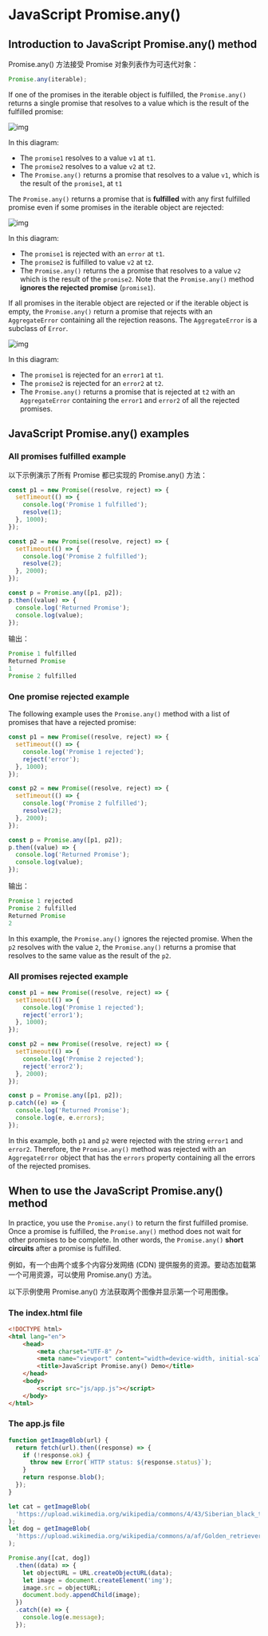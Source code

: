 # JavaScript Promise.any()

## Introduction to JavaScript Promise.any() method

Promise.any() 方法接受 Promise 对象列表作为可迭代对象：

```js
Promise.any(iterable);
```

If one of the promises in the iterable object is fulfilled, the `Promise.any()` returns a single promise that resolves to a value which is the result of the fulfilled promise:

![img](https://www.javascripttutorial.net/wp-content/uploads/2022/02/JavaScript-Promise.any-Fulfilled.svg)

In this diagram:

- The `promise1` resolves to a value `v1` at `t1`.
- The `promise2` resolves to a value `v2` at `t2`.
- The `Promise.any()` returns a promise that resolves to a value `v1`, which is the result of the `promise1`, at `t1`

The `Promise.any()` returns a promise that is **fulfilled** with any first fulfilled promise even if some promises in the iterable object are rejected:

![img](https://www.javascripttutorial.net/wp-content/uploads/2022/02/JavaScript-Promise.any-rejected.svg)

In this diagram:

- The `promise1` is rejected with an `error` at `t1`.
- The `promise2` is fulfilled to value `v2` at `t2`.
- The `Promise.any()` returns the a promise that resolves to a value `v2` which is the result of the `promise2`. Note that the `Promise.any()` method **ignores the rejected promise** (`promise1`).

If all promises in the iterable object are rejected or if the iterable object is empty, the `Promise.any()` return a promise that rejects with an `AggregateError` containing all the rejection reasons. The `AggregateError` is a subclass of `Error`.

![img](https://www.javascripttutorial.net/wp-content/uploads/2022/02/JavaScript-Promise.any-all-rejected.svg)

In this diagram:

- The `promise1` is rejected for an `error1` at `t1`.
- The `promise2` is rejected for an `error2` at `t2`.
- The `Promise.any()` returns a promise that is rejected at `t2` with an `AggregateError` containing the `error1` and `error2` of all the rejected promises.

## JavaScript Promise.any() examples

### All promises fulfilled example

以下示例演示了所有 Promise 都已实现的 Promise.any() 方法：

```js
const p1 = new Promise((resolve, reject) => {
  setTimeout(() => {
    console.log('Promise 1 fulfilled');
    resolve(1);
  }, 1000);
});

const p2 = new Promise((resolve, reject) => {
  setTimeout(() => {
    console.log('Promise 2 fulfilled');
    resolve(2);
  }, 2000);
});

const p = Promise.any([p1, p2]);
p.then((value) => {
  console.log('Returned Promise');
  console.log(value);
});
```

输出：

```js
Promise 1 fulfilled
Returned Promise
1
Promise 2 fulfilled
```

### One promise rejected example

The following example uses the `Promise.any()` method with a list of promises that have a rejected promise:

```js
const p1 = new Promise((resolve, reject) => {
  setTimeout(() => {
    console.log('Promise 1 rejected');
    reject('error');
  }, 1000);
});

const p2 = new Promise((resolve, reject) => {
  setTimeout(() => {
    console.log('Promise 2 fulfilled');
    resolve(2);
  }, 2000);
});

const p = Promise.any([p1, p2]);
p.then((value) => {
  console.log('Returned Promise');
  console.log(value);
});
```

输出：

```js
Promise 1 rejected
Promise 2 fulfilled
Returned Promise
2
```

In this example, the `Promise.any()` ignores the rejected promise. When the `p2` resolves with the value `2`, the `Promise.any()` returns a promise that resolves to the same value as the result of the `p2`.

### All promises rejected example

```js
const p1 = new Promise((resolve, reject) => {
  setTimeout(() => {
    console.log('Promise 1 rejected');
    reject('error1');
  }, 1000);
});

const p2 = new Promise((resolve, reject) => {
  setTimeout(() => {
    console.log('Promise 2 rejected');
    reject('error2');
  }, 2000);
});

const p = Promise.any([p1, p2]);
p.catch((e) => {
  console.log('Returned Promise');
  console.log(e, e.errors);
});
```

In this example, both `p1` and `p2` were rejected with the string `error1` and `error2`. Therefore, the `Promise.any()` method was rejected with an `AggregateError` object that has the `errors` property containing all the errors of the rejected promises.

## When to use the JavaScript Promise.any() method

In practice, you use the `Promise.any()` to return the first fulfilled promise. Once a promise is fulfilled, the `Promise.any()` method does not wait for other promises to be complete. In other words, the `Promise.any()` **short circuits** after a promise is fulfilled.

例如，有一个由两个或多个内容分发网络 (CDN) 提供服务的资源。要动态加载第一个可用资源，可以使用 Promise.any() 方法。

以下示例使用 Promise.any() 方法获取两个图像并显示第一个可用图像。

### The index.html file

```html
<!DOCTYPE html>
<html lang="en">
    <head>
        <meta charset="UTF-8" />
        <meta name="viewport" content="width=device-width, initial-scale=1.0" />
        <title>JavaScript Promise.any() Demo</title>
    </head>
    <body>
        <script src="js/app.js"></script>
    </body>
</html>
```

### The app.js file

```js
function getImageBlob(url) {
  return fetch(url).then((response) => {
    if (!response.ok) {
      throw new Error(`HTTP status: ${response.status}`);
    }
    return response.blob();
  });
}

let cat = getImageBlob(
  'https://upload.wikimedia.org/wikipedia/commons/4/43/Siberian_black_tabby_blotched_cat_03.jpg'
);
let dog = getImageBlob(
  'https://upload.wikimedia.org/wikipedia/commons/a/af/Golden_retriever_eating_pigs_foot.jpg'
);

Promise.any([cat, dog])
  .then((data) => {
    let objectURL = URL.createObjectURL(data);
    let image = document.createElement('img');
    image.src = objectURL;
    document.body.appendChild(image);
  })
  .catch((e) => {
    console.log(e.message);
  });
```
